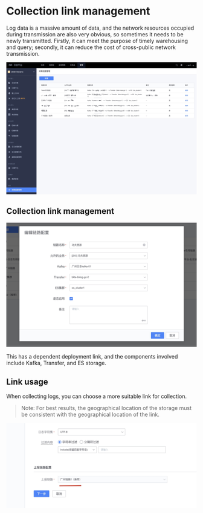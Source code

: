 # Collection link management

Log data is a massive amount of data, and the network resources occupied during transmission are also very obvious, so sometimes it needs to be newly transmitted. Firstly, it can meet the purpose of timely warehousing and query; secondly, it can reduce the cost of cross-public network transmission.

![](media/16620285720152.jpg)

## Collection link management

![](media/16620285895322.jpg)

This has a dependent deployment link, and the components involved include Kafka, Transfer, and ES storage.

## Link usage

When collecting logs, you can choose a more suitable link for collection.

> Note: For best results, the geographical location of the storage must be consistent with the geographical location of the link.

![](media/16620287078643.jpg)